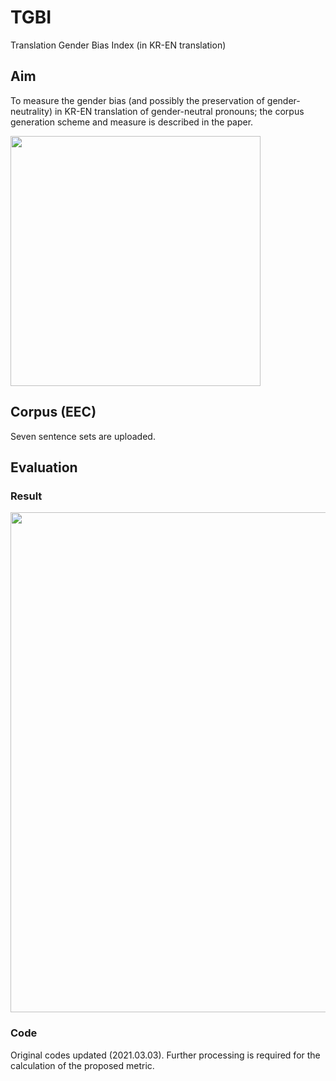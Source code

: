 # TGBI
Translation Gender Bias Index (in KR-EN translation)

## Aim
To measure the gender bias (and possibly the preservation of gender-neutrality) in KR-EN translation of gender-neutral pronouns; the corpus generation scheme and measure is described in the paper.

<image src="https://github.com/nolongerprejudice/tgbi/blob/master/image/fig1.PNG" width="400"><br/>

## Corpus (EEC)
Seven sentence sets are uploaded.

## Evaluation

### Result
<image src="https://github.com/nolongerprejudice/tgbi/blob/master/image/table1.PNG" width="800"><br/>
  
### Code
Original codes updated (2021.03.03).
Further processing is required for the calculation of the proposed metric.
